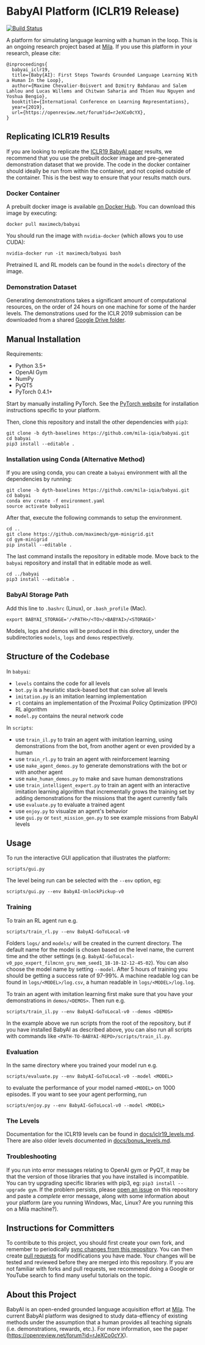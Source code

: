 # BabyAI Platform (ICLR19 Release)

[![Build Status](https://travis-ci.org/mila-iqia/babyai.svg?branch=master)](https://travis-ci.org/mila-iqia/babyai)

A platform for simulating language learning with a human in the loop. This is an ongoing research project based at [Mila](https://mila.quebec/en/). If you use this platform in your research, please cite:

```
@inproceedings{
  babyai_iclr19,
  title={Baby{AI}: First Steps Towards Grounded Language Learning With a Human In the Loop},
  author={Maxime Chevalier-Boisvert and Dzmitry Bahdanau and Salem Lahlou and Lucas Willems and Chitwan Saharia and Thien Huu Nguyen and Yoshua Bengio},
  booktitle={International Conference on Learning Representations},
  year={2019},
  url={https://openreview.net/forum?id=rJeXCo0cYX},
}
```

## Replicating ICLR19 Results

If you are looking to replicate the [ICLR19 BabyAI paper](https://openreview.net/forum?id=rJeXCo0cYX) results, we recommend that you use the prebuilt docker image and pre-generated demonstration dataset that we provide. The code in the docker container should ideally be run from within the container, and not copied outside of the container. This is the best way to ensure that your results match ours.

### Docker Container

A prebuilt docker image is available [on Docker Hub](https://hub.docker.com/r/maximecb/babyai/). You can download this image by executing:

```
docker pull maximecb/babyai
```

You should run the image with `nvidia-docker` (which allows you to use CUDA):

```
nvidia-docker run -it maximecb/babyai bash
```

Pretrained IL and RL models can be found in the `models` directory of the image.

### Demonstration Dataset

Generating demonstrations takes a significant amount of computational resources, on the order of 24 hours on one machine for some of the harder levels. The demonstrations used for the ICLR 2019 submission can be downloaded from a shared [Google Drive folder](https://drive.google.com/drive/folders/124DhBJ5BdiLyRowkYnVtfcYHKre9ouSp?usp=sharing).

## Manual Installation

Requirements:
- Python 3.5+
- OpenAI Gym
- NumPy
- PyQT5
- PyTorch 0.4.1+

Start by manually installing PyTorch. See the [PyTorch website](http://pytorch.org/)
for installation instructions specific to your platform.

Then, clone this repository and install the other dependencies with `pip3`:

```
git clone -b dyth-baselines https://github.com/mila-iqia/babyai.git
cd babyai
pip3 install --editable .
```

### Installation using Conda (Alternative Method)

If you are using conda, you can create a `babyai` environment with all the dependencies by running:

```
git clone -b dyth-baselines https://github.com/mila-iqia/babyai.git
cd babyai
conda env create -f environment.yaml
source activate babyai1
```

After that, execute the following commands to setup the environment.

```
cd ..
git clone https://github.com/maximecb/gym-minigrid.git
cd gym-minigrid
pip install --editable .
```

The last command installs the repository in editable mode. Move back to the `babyai` repository and install that in editable mode as well.

```
cd ../babyai
pip3 install --editable .
```

### BabyAI Storage Path

Add this line to `.bashrc` (Linux), or `.bash_profile` (Mac).

```
export BABYAI_STORAGE='/<PATH>/<TO>/<BABYAI>/<STORAGE>'
```

Models, logs and demos will be produced in this directory, under the subdirectories `models`, `logs` and `demos` respectively.

## Structure of the Codebase

In `babyai`:
- `levels` contains the code for all levels
- `bot.py` is a heuristic stack-based bot that can solve all levels
- `imitation.py` is an imitation learning implementation
- `rl` contains an implementation of the Proximal Policy Optimization (PPO) RL algorithm
- `model.py` contains the neural network code

In `scripts`:
- use `train_il.py` to train an agent with imitation learning, using demonstrations from the bot, from another agent or even provided by a human
- use `train_rl.py` to train an agent with reinforcement learning
- use `make_agent_demos.py` to generate demonstrations with the bot or with another agent
- use `make_human_demos.py` to make and save human demonstrations
- use `train_intelligent_expert.py` to train an agent with an interactive imitation learning algorithm that incrementally grows the training set by adding demonstrations for the missions that the agent currently fails
- use `evaluate.py` to evaluate a trained agent
- use `enjoy.py` to visualze an agent's behavior
- use `gui.py` or `test_mission_gen.py` to see example missions from BabyAI levels

## Usage

To run the interactive GUI application that illustrates the platform:

```
scripts/gui.py
```

The level being run can be selected with the `--env` option, eg:

```
scripts/gui.py --env BabyAI-UnlockPickup-v0
```

### Training

To train an RL agent run e.g.

```
scripts/train_rl.py --env BabyAI-GoToLocal-v0
```

Folders `logs/` and `models/` will be created in the current directory. The default name
for the model is chosen based on the level name, the current time and the other settings (e.g.
`BabyAI-GoToLocal-v0_ppo_expert_filmcnn_gru_mem_seed1_18-10-12-12-45-02`). You can also choose the model
name by setting `--model`. After 5 hours of training you should be getting a success rate of 97-99\%.
A machine readable log can be found in `logs/<MODEL>/log.csv`, a human readable in `logs/<MODEL>/log.log`.

To train an agent with imitation learning first make sure that you have your demonstrations in
`demos/<DEMOS>`. Then run e.g.

```
scripts/train_il.py --env BabyAI-GoToLocal-v0 --demos <DEMOS>
```

In the example above we run scripts from the root of the repository, but if you have installed BabyAI as
described above, you can also run all scripts with commands like `<PATH-TO-BABYAI-REPO>/scripts/train_il.py`.

### Evaluation

In the same directory where you trained your model run e.g.

```
scripts/evaluate.py --env BabyAI-GoToLocal-v0 --model <MODEL>
```

to evaluate the performance of your model named `<MODEL>` on 1000 episodes. If you want to see
your agent performing, run

```
scripts/enjoy.py --env BabyAI-GoToLocal-v0 --model <MODEL>
```

### The Levels

Documentation for the ICLR19 levels can be found in
[docs/iclr19_levels.md](docs/iclr19_levels.md).
There are also older levels documented in
[docs/bonus_levels.md](docs/bonus_levels.md).

### Troubleshooting

If you run into error messages relating to OpenAI gym or PyQT, it may be that the version of those libraries that you have installed is incompatible. You can try upgrading specific libraries with pip3, eg: `pip3 install --upgrade gym`. If the problem persists, please [open an issue](https://github.com/mila-iqia/babyai/issues) on this repository and paste a *complete* error message, along with some information about your platform (are you running Windows, Mac, Linux? Are you running this on a Mila machine?).

## Instructions for Committers

To contribute to this project, you should first create your own fork, and remember to periodically [sync changes from this repository](https://stackoverflow.com/questions/7244321/how-do-i-update-a-github-forked-repository). You can then create [pull requests](https://yangsu.github.io/pull-request-tutorial/) for modifications you have made. Your changes will be tested and reviewed before they are merged into this repository. If you are not familiar with forks and pull requests, we recommend doing a Google or YouTube search to find many useful tutorials on the topic.

## About this Project

BabyAI is an open-ended grounded language acquisition effort at [Mila](https://mila.quebec/en/). The current BabyAI platform was designed to study data-effiency of existing methods under the assumption that a human provides all teaching signals
(i.e. demonstrations, rewards, etc.). For more information, see the paper (https://openreview.net/forum?id=rJeXCo0cYX).
